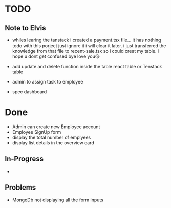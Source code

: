# TODO
  ## Note to Elvis
  * whiles learing the tanstack i  created a payment.tsx file... it has nothing todo with this porject just ignore it i will clear it later. i just transferred the knowledge from that file to recent-sale.tsx so i could creat my table. i hope u dont get confused
  bye love you😘

  * add update and delete function inside the table react table or Tenstack table
  * admin to assign task to employee
  * spec dashboard
  
# Done
  * Admin can create new Employee account
  * Employee SignUp form
  * display the total number of emplyees
  * display list details in the overview card

  ## In-Progress
  * 

  ## Problems
  * MongoDb not displaying all the form inputs

